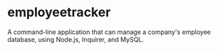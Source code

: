 # employeetracker
A command-line application that can manage a company's employee database, using Node.js, Inquirer, and MySQL.
